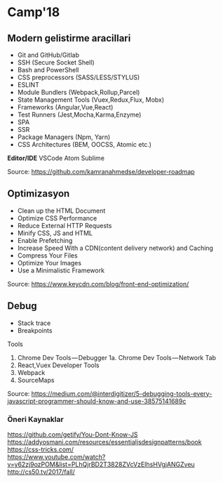 # Camp'18

## Modern gelistirme aracillari

* Git and GitHub/Gitlab
* SSH (Secure Socket Shell)
* Bash and PowerShell
* CSS preprocessors (SASS/LESS/STYLUS)
* ESLINT
* Module Bundlers (Webpack,Rollup,Parcel)
* State Management Tools (Vuex,Redux,Flux, Mobx)
* Frameworks (Angular,Vue,React)
* Test Runners (Jest,Mocha,Karma,Enzyme)
* SPA
* SSR
* Package Managers (Npm, Yarn)
* CSS Architectures (BEM, OOCSS, Atomic etc.)

**Editor/IDE**
VSCode
Atom
Sublime

Source: <https://github.com/kamranahmedse/developer-roadmap>

## Optimizasyon

* Clean up the HTML Document
* Optimize CSS Performance
* Reduce External HTTP Requests
* Minify CSS, JS and HTML
* Enable Prefetching
* Increase Speed With a CDN(content delivery network) and Caching
* Compress Your Files
* Optimize Your Images
* Use a Minimalistic Framework

Source: <https://www.keycdn.com/blog/front-end-optimization/>

## Debug

* Stack trace
* Breakpoints

Tools

1. Chrome Dev Tools — Debugger
  1a. Chrome Dev Tools — Network Tab
2. React,Vuex Developer Tools
3. Webpack
4. SourceMaps

Source: <https://medium.com/@interdigitizer/5-debugging-tools-every-javascript-programmer-should-know-and-use-38575141689c>

### Öneri Kaynaklar

<https://github.com/getify/You-Dont-Know-JS>  
<https://addyosmani.com/resources/essentialjsdesignpatterns/book>  
<https://css-tricks.com/>  
<https://www.youtube.com/watch?v=y62zj9ozPOM&list=PLhQjrBD2T3828ZVcVzEIhsHVgjANGZveu>  
<http://cs50.tv/2017/fall/>  
